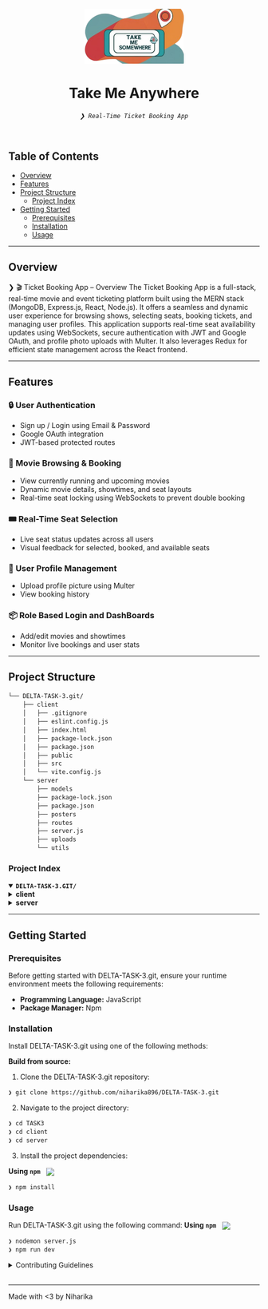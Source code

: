 <p align="center">
  <img src="https://github.com/niharika896/DELTA-TASK-3/blob/main/client/src/assets/logo-bg.png" alt="Take Me Anywhere Logo" width="200"/>
</p>

<h1 align="center">Take Me Anywhere</h1>

<p align="center">
  <em><code>❯ Real-Time Ticket Booking App</code></em>
</p>

<br/>

##  Table of Contents

- [ Overview](#overview)
- [ Features](#features)
- [ Project Structure](#project-structure)
  - [ Project Index](#project-index)
- [ Getting Started](#getting-started)
  - [ Prerequisites](#prerequisites)
  - [ Installation](#installation)
  - [ Usage](#usage)
---

##  Overview

❯ 🎬 Ticket Booking App – Overview
The Ticket Booking App is a full-stack, real-time movie and event ticketing platform built using the MERN stack (MongoDB, Express.js, React, Node.js). It offers a seamless and dynamic user experience for browsing shows, selecting seats, booking tickets, and managing user profiles.
This application supports real-time seat availability updates using WebSockets, secure authentication with JWT and Google OAuth, and profile photo uploads with Multer. It also leverages Redux for efficient state management across the React frontend.

---

## Features

### 🔒 User Authentication
- Sign up / Login using Email & Password  
- Google OAuth integration  
- JWT-based protected routes  

### 🎥 Movie Browsing & Booking
- View currently running and upcoming movies  
- Dynamic movie details, showtimes, and seat layouts  
- Real-time seat locking using WebSockets to prevent double booking  

### 🎟️ Real-Time Seat Selection
- Live seat status updates across all users  
- Visual feedback for selected, booked, and available seats  

### 👤 User Profile Management
- Upload profile picture using Multer  
- View booking history  

### 📦 Role Based Login and DashBoards
- Add/edit movies and showtimes  
- Monitor live bookings and user stats  


---

##  Project Structure

```sh
└── DELTA-TASK-3.git/
    ├── client
    │   ├── .gitignore
    │   ├── eslint.config.js
    │   ├── index.html
    │   ├── package-lock.json
    │   ├── package.json
    │   ├── public
    │   ├── src
    │   └── vite.config.js
    └── server
        ├── models
        ├── package-lock.json
        ├── package.json
        ├── posters
        ├── routes
        ├── server.js
        ├── uploads
        └── utils
```


###  Project Index
<details open>
	<summary><b><code>DELTA-TASK-3.GIT/</code></b></summary>
	<details>
		<summary><b>client</b></summary>
		<blockquote>
			<table>
				<tr>
					<td><b><a href='https://github.com/niharika896/DELTA-TASK-3/blob/main/client/package-lock.json'>package-lock.json</a></b></td>
					<td><code>❯ Auto-generated lockfile for managing installed NPM dependencies</code></td>
				</tr>
				<tr>
					<td><b><a href='https://github.com/niharika896/DELTA-TASK-3/blob/main/client/vite.config.js'>vite.config.js</a></b></td>
					<td><code>❯ Vite configuration for frontend bundling</code></td>
				</tr>
				<tr>
					<td><b><a href='https://github.com/niharika896/DELTA-TASK-3/blob/main/client/package.json'>package.json</a></b></td>
					<td><code>❯ Declares client-side dependencies and scripts</code></td>
				</tr>
				<tr>
					<td><b><a href='https://github.com/niharika896/DELTA-TASK-3/blob/main/client/index.html'>index.html</a></b></td>
					<td><code>❯ HTML entry point rendered by React</code></td>
				</tr>
				<tr>
					<td><b><a href='https://github.com/niharika896/DELTA-TASK-3/blob/main/client/eslint.config.js'>eslint.config.js</a></b></td>
					<td><code>❯ ESLint configuration for code linting</code></td>
				</tr>
			</table>
			<details>
				<summary><b>src</b></summary>
				<blockquote>
					<table>
						<tr>
							<td><b><a href='https://github.com/niharika896/DELTA-TASK-3/blob/main/client/src/api.js'>api.js</a></b></td>
							<td><code>❯ Axios instance for API requests</code></td>
						</tr>
						<tr>
							<td><b><a href='https://github.com/niharika896/DELTA-TASK-3/blob/main/client/src/main.jsx'>main.jsx</a></b></td>
							<td><code>❯ Root React render file</code></td>
						</tr>
						<tr>
							<td><b><a href='https://github.com/niharika896/DELTA-TASK-3/blob/main/client/src/TypeRouter.jsx'>TypeRouter.jsx</a></b></td>
							<td><code>❯ Component-based router for user/vendor roles</code></td>
						</tr>
					</table>
					<details>
						<summary><b>features</b></summary>
						<blockquote>
							<table>
								<tr>
									<td><b><a href='https://github.com/niharika896/DELTA-TASK-3/blob/main/client/src/features/vendorId.js'>vendorId.js</a></b></td>
									<td><code>❯ Redux slice for vendor ID state</code></td>
								</tr>
								<tr>
									<td><b><a href='https://github.com/niharika896/DELTA-TASK-3/blob/main/client/src/features/Image.js'>Image.js</a></b></td>
									<td><code>❯ Redux slice for managing profile image upload state</code></td>
								</tr>
								<tr>
									<td><b><a href='https://github.com/niharika896/DELTA-TASK-3/blob/main/client/src/features/Email.js'>Email.js</a></b></td>
									<td><code>❯ Redux slice for storing user email</code></td>
								</tr>
								<tr>
									<td><b><a href='https://github.com/niharika896/DELTA-TASK-3/blob/main/client/src/features/NavigateTo.js'>NavigateTo.js</a></b></td>
									<td><code>❯ Utility function or hook to navigate between pages</code></td>
								</tr>
								<tr>
									<td><b><a href='https://github.com/niharika896/DELTA-TASK-3/blob/main/client/src/features/City.js'>City.js</a></b></td>
									<td><code>❯ Redux slice for managing selected city state</code></td>
								</tr>
								<tr>
									<td><b><a href='https://github.com/niharika896/DELTA-TASK-3/blob/main/client/src/features/Wallet.js'>Wallet.js</a></b></td>
									<td><code>❯ Redux slice for tracking wallet balance or transactions</code></td>
								</tr>
								<tr>
									<td><b><a href='https://github.com/niharika896/DELTA-TASK-3/blob/main/client/src/features/isCityChosen.js'>isCityChosen.js</a></b></td>
									<td><code>❯ Redux state to check if a city has been selected</code></td>
								</tr>
								<tr>
									<td><b><a href='https://github.com/niharika896/DELTA-TASK-3/blob/main/client/src/features/isLoggedIn.js'>isLoggedIn.js</a></b></td>
									<td><code>❯ Redux state to manage user login status</code></td>
								</tr>
								<tr>
									<td><b><a href='https://github.com/niharika896/DELTA-TASK-3/blob/main/client/src/features/Name.js'>Name.js</a></b></td>
									<td><code>❯ Redux slice for storing user display name</code></td>
								</tr>
								<tr>
									<td><b><a href='https://github.com/niharika896/DELTA-TASK-3/blob/main/client/src/features/ProfileType.js'>ProfileType.js</a></b></td>
									<td><code>❯ Redux slice for differentiating between user and vendor</code></td>
								</tr>
							</table>
						</blockquote>
					</details>
					<details>
						<summary><b>Admin</b></summary>
						<blockquote>
							<table>
								<tr>
									<td><b><a href='https://github.com/niharika896/DELTA-TASK-3/blob/main/client/src/Admin/AdminHP.jsx'>AdminHP.jsx</a></b></td>
									<td><code>❯ Admin home page with dashboard and navigation</code></td>
								</tr>
								<tr>
									<td><b><a href='https://github.com/niharika896/DELTA-TASK-3/blob/main/client/src/Admin/Audit.jsx'>Audit.jsx</a></b></td>
									<td><code>❯ View and manage system audit logs and activity</code></td>
								</tr>
								<tr>
									<td><b><a href='https://github.com/niharika896/DELTA-TASK-3/blob/main/client/src/Admin/EditEvent.jsx'>EditEvent.jsx</a></b></td>
									<td><code>❯ Interface for editing movie/event details</code></td>
								</tr>
								<tr>
									<td><b><a href='https://github.com/niharika896/DELTA-TASK-3/blob/main/client/src/Admin/Vendors.jsx'>Vendors.jsx</a></b></td>
									<td><code>❯ Manage and verify event/movie vendors</code></td>
								</tr>
							</table>
							<details>
								<summary><b>components</b></summary>
								<blockquote>
									<table>
										<tr>
											<td><b><a href='https://github.com/niharika896/DELTA-TASK-3/blob/main/client/src/Admin/components/NavbarA.jsx'>NavbarA.jsx</a></b></td>
											<td><code>❯ Navigation bar for admin dashboard</code></td>
										</tr>
									</table>
								</blockquote>
							</details>
						</blockquote>
					</details>
					<details>
						<summary><b>components</b></summary>
						<blockquote>
							<table>
								<tr>
									<td><b><a href='https://github.com/niharika896/DELTA-TASK-3/blob/main/client/src/components/Carousel.jsx'>Carousel.jsx</a></b></td>
									<td><code>❯ Sliding banner for highlighting featured movies/events</code></td>
								</tr>
								<tr>
									<td><b><a href='https://github.com/niharika896/DELTA-TASK-3/blob/main/client/src/components/Navbar.jsx'>Navbar.jsx</a></b></td>
									<td><code>❯ Top navigation bar for user access and routing</code></td>
								</tr>
								<tr>
									<td><b><a href='https://github.com/niharika896/DELTA-TASK-3/blob/main/client/src/components/GoogleLogin.jsx'>GoogleLogin.jsx</a></b></td>
									<td><code>❯ Google OAuth login component</code></td>
								</tr>
								<tr>
									<td><b><a href='https://github.com/niharika896/DELTA-TASK-3/blob/main/client/src/components/Chatbot.jsx'>Chatbot.jsx</a></b></td>
									<td><code>❯ Interactive chatbot interface for user queries</code></td>
								</tr>
								<tr>
									<td><b><a href='https://github.com/niharika896/DELTA-TASK-3/blob/main/client/src/components/SideBar.jsx'>SideBar.jsx</a></b></td>
									<td><code>❯ Sidebar navigation for additional options/menus</code></td>
								</tr>
								<tr>
									<td><b><a href='https://github.com/niharika896/DELTA-TASK-3/blob/main/client/src/components/EventsPosters.jsx'>EventsPosters.jsx</a></b></td>
									<td><code>❯ Component to display event posters</code></td>
								</tr>
								<tr>
									<td><b><a href='https://github.com/niharika896/DELTA-TASK-3/blob/main/client/src/components/Chatbot.css'>Chatbot.css</a></b></td>
									<td><code>❯ Styling for chatbot interface</code></td>
								</tr>
								<tr>
									<td><b><a href='https://github.com/niharika896/DELTA-TASK-3/blob/main/client/src/components/UsernameLogin.jsx'>UsernameLogin.jsx</a></b></td>
									<td><code>❯ Username/password login form</code></td>
								</tr>
								<tr>
									<td><b><a href='https://github.com/niharika896/DELTA-TASK-3/blob/main/client/src/components/carousel.css'>carousel.css</a></b></td>
									<td><code>❯ Stylesheet for Carousel component</code></td>
								</tr>
								<tr>
									<td><b><a href='https://github.com/niharika896/DELTA-TASK-3/blob/main/client/src/components/MoviesPosters.jsx'>MoviesPosters.jsx</a></b></td>
									<td><code>❯ Component to display currently running movie posters</code></td>
								</tr>
							</table>
						</blockquote>
					</details>
					<details>
						<summary><b>redux</b></summary>
						<blockquote>
							<table>
								<tr>
									<td><b><a href='https://github.com/niharika896/DELTA-TASK-3/blob/main/client/src/redux/store-persist.js'>store-persist.js</a></b></td>
									<td><code>❯ Redux store configuration with persistence using localStorage</code></td>
								</tr>
							</table>
						</blockquote>
					</details>
					<details>
						<summary><b>Vendor</b></summary>
						<blockquote>
							<table>
								<tr>
									<td><b><a href='https://github.com/niharika896/DELTA-TASK-3/blob/main/client/src/Vendor/HomePage.jsx'>HomePage.jsx</a></b></td>
									<td><code>❯ Vendor dashboard displaying all key event info</code></td>
								</tr>
								<tr>
									<td><b><a href='https://github.com/niharika896/DELTA-TASK-3/blob/main/client/src/Vendor/CreateEvent.jsx'>CreateEvent.jsx</a></b></td>
									<td><code>❯ Interface for vendors to create and submit new events</code></td>
								</tr>
								<tr>
									<td><b><a href='https://github.com/niharika896/DELTA-TASK-3/blob/main/client/src/Vendor/VendorDetails.jsx'>VendorDetails.jsx</a></b></td>
									<td><code>❯ Displays the vendor's profile and registered info</code></td>
								</tr>
								<tr>
									<td><b><a href='https://github.com/niharika896/DELTA-TASK-3/blob/main/client/src/Vendor/WaitPage.jsx'>WaitPage.jsx</a></b></td>
									<td><code>❯ Shown while vendor approval is pending</code></td>
								</tr>
								<tr>
									<td><b><a href='https://github.com/niharika896/DELTA-TASK-3/blob/main/client/src/Vendor/DeclinedPage.jsx'>DeclinedPage.jsx</a></b></td>
									<td><code>❯ Shown when vendor request is declined</code></td>
								</tr>
							</table>
							<details>
								<summary><b>components</b></summary>
								<blockquote>
									<table>
										<tr>
											<td><b><a href='https://github.com/niharika896/DELTA-TASK-3/blob/main/client/src/Vendor/components/Navbar.jsx'>Navbar.jsx</a></b></td>
											<td><code>❯ Top navigation bar specific to vendor pages</code></td>
										</tr>
									</table>
								</blockquote>
							</details>
						</blockquote>
					</details>
					<details>
						<summary><b>User</b></summary>
						<blockquote>
							<table>
								<tr>
									<td><b><a href='https://github.com/niharika896/DELTA-TASK-3/blob/main/client/src/User/UserRouter.jsx'>UserRouter.jsx</a></b></td>
									<td><code>❯ Routing configuration for user-side pages</code></td>
								</tr>
								<tr>
									<td><b><a href='https://github.com/niharika896/DELTA-TASK-3/blob/main/client/src/User/index.css'>index.css</a></b></td>
									<td><code>❯ Global styles for user module</code></td>
								</tr>
								<tr>
									<td><b><a href='https://github.com/niharika896/DELTA-TASK-3/blob/main/client/src/User/HomePage.css'>HomePage.css</a></b></td>
									<td><code>❯ Styling for user homepage layout</code></td>
								</tr>
								<tr>
									<td><b><a href='https://github.com/niharika896/DELTA-TASK-3/blob/main/client/src/User/Success.jsx'>Success.jsx</a></b></td>
									<td><code>❯ Booking/payment success confirmation screen</code></td>
								</tr>
								<tr>
									<td><b><a href='https://github.com/niharika896/DELTA-TASK-3/blob/main/client/src/User/Failure.jsx'>Failure.jsx</a></b></td>
									<td><code>❯ Error screen for failed bookings or payments</code></td>
								</tr>
								<tr>
									<td><b><a href='https://github.com/niharika896/DELTA-TASK-3/blob/main/client/src/User/HomePage.jsx'>HomePage.jsx</a></b></td>
									<td><code>❯ Main landing page for users with movie/event highlights</code></td>
								</tr>
								<tr>
									<td><b><a href='https://github.com/niharika896/DELTA-TASK-3/blob/main/client/src/User/Movies.jsx'>Movies.jsx</a></b></td>
									<td><code>❯ Displays available movies for booking</code></td>
								</tr>
								<tr>
									<td><b><a href='https://github.com/niharika896/DELTA-TASK-3/blob/main/client/src/User/SeatSelection.jsx'>SeatSelection.jsx</a></b></td>
									<td><code>❯ Interactive UI for selecting movie seats</code></td>
								</tr>
								<tr>
									<td><b><a href='https://github.com/niharika896/DELTA-TASK-3/blob/main/client/src/User/PastBookings.jsx'>PastBookings.jsx</a></b></td>
									<td><code>❯ Lists user's previously booked events/movies</code></td>
								</tr>
								<tr>
									<td><b><a href='https://github.com/niharika896/DELTA-TASK-3/blob/main/client/src/User/Events.jsx'>Events.jsx</a></b></td>
									<td><code>❯ Displays available public events to users</code></td>
								</tr>
								<tr>
									<td><b><a href='https://github.com/niharika896/DELTA-TASK-3/blob/main/client/src/User/UserDetails.jsx'>UserDetails.jsx</a></b></td>
									<td><code>❯ Displays and allows update of user details</code></td>
								</tr>
								<tr>
									<td><b><a href='https://github.com/niharika896/DELTA-TASK-3/blob/main/client/src/User/ConfirmBooking.jsx'>ConfirmBooking.jsx</a></b></td>
									<td><code>❯ Final confirmation step before placing booking</code></td>
								</tr>
								<tr>
									<td><b><a href='https://github.com/niharika896/DELTA-TASK-3/blob/main/client/src/User/UserDetailsUsername.jsx'>UserDetailsUsername.jsx</a></b></td>
									<td><code>❯ Component for fetching details using username</code></td>
								</tr>
							</table>
						</blockquote>
					</details>
				</blockquote>
			</details>
		</blockquote>
	</details>
	<details>
		<summary><b>server</b></summary>
		<blockquote>
			<table>
				<tr>
					<td><b><a href='https://github.com/niharika896/DELTA-TASK-3/blob/main/server/package-lock.json'>package-lock.json</a></b></td>
					<td><code>❯ Auto-generated lockfile for backend dependencies</code></td>
				</tr>
				<tr>
					<td><b><a href='https://github.com/niharika896/DELTA-TASK-3/blob/main/server/package.json'>package.json</a></b></td>
					<td><code>❯ Backend project metadata and dependencies setup</code></td>
				</tr>
				<tr>
					<td><b><a href='https://github.com/niharika896/DELTA-TASK-3/blob/main/server/server.js'>server.js</a></b></td>
					<td><code>❯ Express app entrypoint; configures middleware, routes, and database connection</code></td>
				</tr>
			</table>
			<details>
				<summary><b>posters</b></summary>
				<blockquote>
					<table>
						<tr>
							<td><b><a href='https://github.com/niharika896/DELTA-TASK-3/blob/main/server/posters/kkc.avif'>kkc.avif</a></b></td>
							<td><code>❯ Static movie poster image for frontend display</code></td>
						</tr>
						<tr>
							<td><b><a href='https://github.com/niharika896/DELTA-TASK-3/blob/main/server/posters/mpbmv.avif'>mpbmv.avif</a></b></td>
							<td><code>❯ Static event poster image for frontend display</code></td>
						</tr>
					</table>
				</blockquote>
			</details>
			<details>
				<summary><b>uploads</b></summary>
				<blockquote>
					<table>
						<tr>
							<td><b><a href='https://github.com/niharika896/DELTA-TASK-3/blob/main/server/uploads/356e3cc7832b5b7a41e1bb2152263b2b'>356e3cc7832b5b7a41e1bb2152263b2b</a></b></td>
							<td><code>❯ Profile picture or booking-related uploaded file</code></td>
						</tr>
					</table>
				</blockquote>
			</details>
			<details>
				<summary><b>models</b></summary>
				<blockquote>
					<table>
						<tr>
							<td><b><a href='https://github.com/niharika896/DELTA-TASK-3/blob/main/server/models/UsernameUserModel.js'>UsernameUserModel.js</a></b></td>
							<td><code>❯ Mongoose schema for users registered with username/password</code></td>
						</tr>
						<tr>
							<td><b><a href='https://github.com/niharika896/DELTA-TASK-3/blob/main/server/models/MovieposterModel.js'>MovieposterModel.js</a></b></td>
							<td><code>❯ Schema for storing movie poster metadata</code></td>
						</tr>
						<tr>
							<td><b><a href='https://github.com/niharika896/DELTA-TASK-3/blob/main/server/models/dbConnectionEventsTimings.js'>dbConnectionEventsTimings.js</a></b></td>
							<td><code>❯ Mongoose model for event timings data</code></td>
						</tr>
						<tr>
							<td><b><a href='https://github.com/niharika896/DELTA-TASK-3/blob/main/server/models/dbConnectionPosters.js'>dbConnectionPosters.js</a></b></td>
							<td><code>❯ Mongoose model for poster uploads</code></td>
						</tr>
						<tr>
							<td><b><a href='https://github.com/niharika896/DELTA-TASK-3/blob/main/server/models/dbConnectionProfiles.js'>dbConnectionProfiles.js</a></b></td>
							<td><code>❯ Schema for user profile documents</code></td>
						</tr>
						<tr>
							<td><b><a href='https://github.com/niharika896/DELTA-TASK-3/blob/main/server/models/VendorModel.js'>VendorModel.js</a></b></td>
							<td><code>❯ Schema for vendor registration and profile data</code></td>
						</tr>
						<tr>
							<td><b><a href='https://github.com/niharika896/DELTA-TASK-3/blob/main/server/models/dbSeatsConnection.js'>dbSeatsConnection.js</a></b></td>
							<td><code>❯ Model representing seat availability and selection</code></td>
						</tr>
						<tr>
							<td><b><a href='https://github.com/niharika896/DELTA-TASK-3/blob/main/server/models/Usermodel.js'>Usermodel.js</a></b></td>
							<td><code>❯ Mongoose schema for general user data</code></td>
						</tr>
						<tr>
							<td><b><a href='https://github.com/niharika896/DELTA-TASK-3/blob/main/server/models/EventsposterModel.js'>EventsposterModel.js</a></b></td>
							<td><code>❯ Schema for event poster metadata</code></td>
						</tr>
						<tr>
							<td><b><a href='https://github.com/niharika896/DELTA-TASK-3/blob/main/server/models/dbConnectionMovieTimings.js'>dbConnectionMovieTimings.js</a></b></td>
							<td><code>❯ Mongoose schema for movie showtimes</code></td>
						</tr>
					</table>
				</blockquote>
			</details>
			<details>
				<summary><b>routes</b></summary>
				<blockquote>
					<table>
						<tr>
							<td><b><a href='https://github.com/niharika896/DELTA-TASK-3/blob/main/server/routes/MoviesRoute.js'>MoviesRoute.js</a></b></td>
							<td><code>❯ API endpoints for movie data retrieval</code></td>
						</tr>
						<tr>
							<td><b><a href='https://github.com/niharika896/DELTA-TASK-3/blob/main/server/routes/pastBookings.js'>pastBookings.js</a></b></td>
							<td><code>❯ Endpoint to fetch user's previous bookings</code></td>
						</tr>
						<tr>
							<td><b><a href='https://github.com/niharika896/DELTA-TASK-3/blob/main/server/routes/cancelBooking.js'>cancelBooking.js</a></b></td>
							<td><code>❯ API to cancel existing bookings</code></td>
						</tr>
						<tr>
							<td><b><a href='https://github.com/niharika896/DELTA-TASK-3/blob/main/server/routes/SaveBookingInfo.js'>SaveBookingInfo.js</a></b></td>
							<td><code>❯ Route to store new booking details</code></td>
						</tr>
						<tr>
							<td><b><a href='https://github.com/niharika896/DELTA-TASK-3/blob/main/server/routes/updateRoute.js'>updateRoute.js</a></b></td>
							<td><code>❯ Generic update route for various data types</code></td>
						</tr>
						<tr>
							<td><b><a href='https://github.com/niharika896/DELTA-TASK-3/blob/main/server/routes/chatbot.js'>chatbot.js</a></b></td>
							<td><code>❯ Webhook endpoints for chatbot interactions</code></td>
						</tr>
						<tr>
							<td><b><a href='https://github.com/niharika896/DELTA-TASK-3/blob/main/server/routes/AuthRoute.js'>AuthRoute.js</a></b></td>
							<td><code>❯ Routes for Authorization</code></td> 
						</tr>
					</table>
				</blockquote>
			</details>
		</blockquote>
	</details>
</details>
								
---
##  Getting Started

###  Prerequisites

Before getting started with DELTA-TASK-3.git, ensure your runtime environment meets the following requirements:

- **Programming Language:** JavaScript
- **Package Manager:** Npm


###  Installation

Install DELTA-TASK-3.git using one of the following methods:

**Build from source:**

1. Clone the DELTA-TASK-3.git repository:
```sh
❯ git clone https://github.com/niharika896/DELTA-TASK-3.git
```

2. Navigate to the project directory:
```sh
❯ cd TASK3
❯ cd client
❯ cd server
```

3. Install the project dependencies:


**Using `npm`** &nbsp; [<img align="center" src="https://img.shields.io/badge/npm-CB3837.svg?style={badge_style}&logo=npm&logoColor=white" />](https://www.npmjs.com/)

```sh
❯ npm install
```




###  Usage
Run DELTA-TASK-3.git using the following command:
**Using `npm`** &nbsp; [<img align="center" src="https://img.shields.io/badge/npm-CB3837.svg?style={badge_style}&logo=npm&logoColor=white" />](https://www.npmjs.com/)

```sh
❯ nodemon server.js
❯ npm run dev
```

<details closed>
<summary>Contributing Guidelines</summary>

1. **Fork the Repository**: Start by forking the project repository to your github account.
2. **Clone Locally**: Clone the forked repository to your local machine using a git client.
   ```sh
   git clone https://github.com/niharika896/DELTA-TASK-3.git
   ```
3. **Create a New Branch**: Always work on a new branch, giving it a descriptive name.
   ```sh
   git checkout -b new-feature-x
   ```
4. **Make Your Changes**: Develop and test your changes locally.
5. **Commit Your Changes**: Commit with a clear message describing your updates.
   ```sh
   git commit -m 'Implemented new feature x.'
   ```
6. **Push to github**: Push the changes to your forked repository.
   ```sh
   git push origin new-feature-x
   ```
7. **Submit a Pull Request**: Create a PR against the original project repository. Clearly describe the changes and their motivations.
8. **Review**: Once your PR is reviewed and approved, it will be merged into the main branch. Congratulations on your contribution!
</details>

<br>
</details>

---
Made with <3 by Niharika
